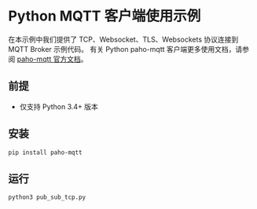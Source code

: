 # Python MQTT 客户端使用示例
在本示例中我们提供了 TCP、Websocket、TLS、Websockets 协议连接到 MQTT Broker 示例代码。
有关 Python paho-mqtt 客户端更多使用文档，请参阅 [paho-mqtt 官方文档](https://www.eclipse.org/paho/index.php?page=clients/python/docs/index.php)。


## 前提
* 仅支持 Python 3.4+ 版本


## 安装
```bash
pip install paho-mqtt
```


## 运行
```bash
python3 pub_sub_tcp.py
``` 


